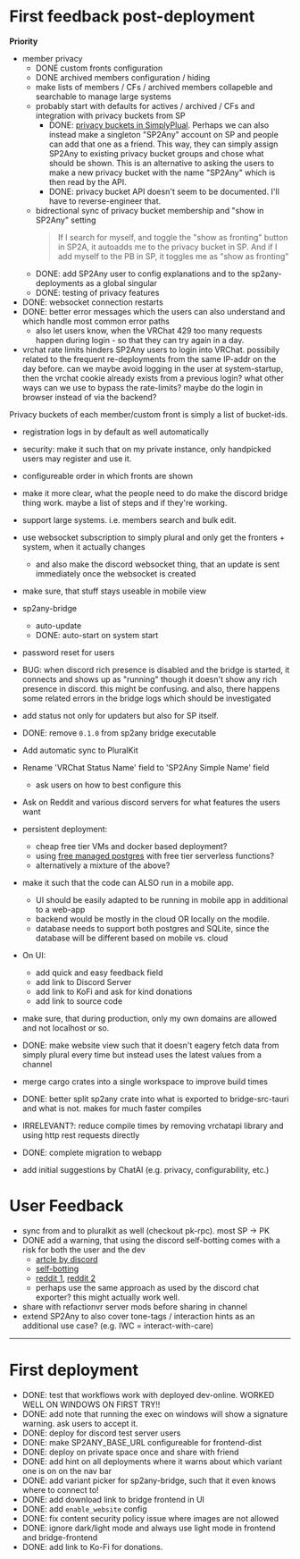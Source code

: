 
# First feedback post-deployment
**Priority**
* member privacy
  * DONE custom fronts configuration
  * DONE archived members configuration / hiding
  * make lists of members / CFs / archived members collapeble and searchable to manage large systems
  * probably start with defaults for actives / archived / CFs and integration with privacy buckets from SP
    * DONE: [privacy buckets in SimplyPlual](https://docs.apparyllis.com/docs/help/features/buckets/intro). Perhaps
      we can also instead make a singleton "SP2Any" account on SP and people can add that one as a friend.
      This way, they can simply assign SP2Any to existing privacy bucket groups and chose what should be shown.
      This is an alternative to asking the users to make a new privacy bucket with the name "SP2Any" which is then read by the API.
    * DONE: privacy bucket API doesn't seem to be documented. I'll have to reverse-engineer that.
  * bidrectional sync of privacy bucket membership and "show in SP2Any" setting
    > If I search for myself, and toggle the "show as fronting" button in SP2A, it autoadds me to the privacy bucket in SP.
    > And if I add myself to the PB in SP, it toggles me as "show as fronting"
  * DONE: add SP2Any user to config explanations and to the sp2any-deployments as a global singular
  * DONE: testing of privacy features
* DONE: websocket connection restarts
* DONE: better error messages which the users can also understand and which handle most common error paths
  * also let users know, when the VRChat 429 too many requests happen during login - so that they can try again in a day.
* vrchat rate limits hinders SP2Any users to login into VRChat. possibily related to the frequent re-deployments from the same IP-addr on the day before. can we maybe avoid logging in the user at system-startup, then the vrchat cookie already exists from a previous login? what other ways can we use to bypass the rate-limits? maybe do the login in browser instead of via the backend?

Privacy buckets of each member/custom front is simply a list of bucket-ids.

* registration logs in by default as well automatically
* security: make it such that on my private instance, only handpicked users may register and use it.
* configureable order in which fronts are shown
* make it more clear, what the people need to do make the discord bridge thing work. maybe a list of steps and if they're working.
* support large systems. i.e. members search and bulk edit.


* use websocket subscription to simply plural and only get the fronters + system, when it actually changes
  * and also make the discord websocket thing, that an update is sent immediately once the websocket is created
* make sure, that stuff stays useable in mobile view
* sp2any-bridge
  * auto-update
  * DONE: auto-start on system start
* password reset for users
* BUG: when discord rich presence is disabled and the bridge is started, it connects and shows up as "running" though it doesn't show any
  rich presence in discord. this might be confusing. and also, there happens some related errors in the bridge logs which should be investigated
* add status not only for updaters but also for SP itself.
* DONE: remove `0.1.0` from sp2any bridge executable
* Add automatic sync to PluralKit
* Rename 'VRChat Status Name' field to 'SP2Any Simple Name' field
  * ask users on how to best configure this
* Ask on Reddit and various discord servers for what features the users want
* persistent deployment:
  * cheap free tier VMs and docker based deployment?
  * using [free managed postgres](https://www.bytebase.com/blog/postgres-hosting-options-pricing-comparison/) with free tier serverless functions?
  * alternatively a mixture of the above?
* make it such that the code can ALSO run in a mobile app.
  * UI should be easily adapted to be running in mobile app in additional to a web-app
  * backend would be mostly in the cloud OR locally on the modile.
  * database needs to support both postgres and SQLite, since the database will be different based on mobile vs. cloud
* On UI:
  * add quick and easy feedback field
  * add link to Discord Server
  * add link to KoFi and ask for kind donations
  * add link to source code
* make sure, that during production, only my own domains are allowed and not localhost or so.
* DONE: make website view such that it doesn't eagery fetch data from simply plural every time but instead uses the latest values from a channel
* merge cargo crates into a single workspace to improve build times
* DONE: better split sp2any crate into what is exported to bridge-src-tauri and what is not. makes for much faster compiles
* IRRELEVANT?: reduce compile times by removing vrchatapi library and using http rest requests directly
* DONE: complete migration to webapp

* add initial suggestions by ChatAI (e.g. privacy, configurability, etc.)


# User Feedback
* sync from and to pluralkit as well (checkout pk-rpc). most SP -> PK
* DONE add a warning, that using the discord self-botting comes with a risk for both the user and the dev
  * [artcle by discord](https://support.discord.com/hc/en-us/articles/115002192352-Automated-User-Accounts-Self-Bots)
  * [self-botting](https://gist.github.com/nomsi/2684f5692cad5b0ceb52e308631859fd)
  * [reddit 1](https://old.reddit.com/r/Discord_selfbots/comments/t9o5xf/anyone_got_banned/), [reddit 2](https://old.reddit.com/r/discordapp/comments/7nl35v/regarding_the_ban_on_selfbots/)
  * perhaps use the same approach as used by the discord chat exporter? this might actually work well.
* share with refactionvr server mods before sharing in channel
* extend SP2Any to also cover tone-tags / interaction hints as an additional use case? (e.g. IWC = interact-with-care)

---

# First deployment
* DONE: test that workflows work with deployed dev-online. WORKED WELL ON WINDOWS ON FIRST TRY!!
* DONE: add note that running the exec on windows will show a signature warning. ask users to accept it.
* DONE: deploy for discord test server users
* DONE: make SP2ANY_BASE_URL configureable for frontend-dist
* DONE: deploy on private space once and share with friend
* DONE: add hint on all deployments where it warns about which variant one is on on the nav bar
* DONE: add variant picker for sp2any-bridge, such that it even knows where to connect to!
* DONE: add download link to bridge frontend in UI
* DONE: add `enable_website` config
* DONE: fix content security policy issue where images are not allowed
* DONE: ignore dark/light mode and always use light mode in frontend and bridge-frontend
* DONE: add link to Ko-Fi for donations.

